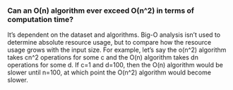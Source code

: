 ### Can an O(n) algorithm ever exceed O(n^2) in terms of computation time?

It’s dependent on the dataset and algorithms. Big-O analysis isn’t used to determine absolute resource usage, but to compare how the resource usage grows with the input size. For example, let’s say the o(n^2) algorithm takes cn^2 operations for some c and the O(n) algorithm takes dn operations for some d. If c=1 and d=100, then the O(n) algorithm would be slower until n=100, at which point the O(n^2) algorithm would become slower.



